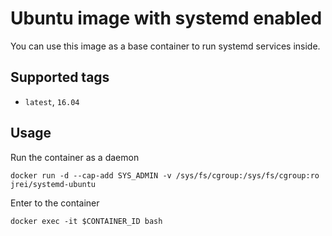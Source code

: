 # Ubuntu image with systemd enabled

You can use this image as a base container to run systemd services inside.

## Supported tags
 - `latest`, `16.04`

## Usage

Run the container as a daemon

`docker run -d --cap-add SYS_ADMIN -v /sys/fs/cgroup:/sys/fs/cgroup:ro jrei/systemd-ubuntu`

Enter to the container

`docker exec -it $CONTAINER_ID bash`
